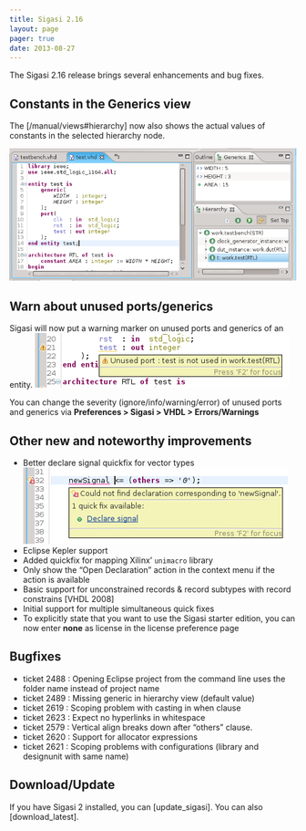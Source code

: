 ```yaml
---
title: Sigasi 2.16
layout: page
pager: true
date: 2013-08-27
---
```


The Sigasi 2.16 release brings several enhancements and bug fixes.

Constants in the Generics view
------------------------------

The [/manual/views#hierarchy] now also shows the actual values of constants in the selected hierarchy node.

![Constants in the Generics View](2.16/constantsingenericsview.png "Constants in the Generics View")

Warn about unused ports/generics
--------------------------------

Sigasi will now put a warning marker on unused ports and generics of an
entity.
![Unused port warning](2.16/unusedport.png "Unused port warning")

You can change the severity (ignore/info/warning/error) of unused ports
and generics via **Preferences &gt; Sigasi &gt; VHDL &gt;
Errors/Warnings**

Other new and noteworthy improvements
-------------------------------------

-   Better declare signal quickfix for vector types
	![declare signal quickfix](2.16/declarenewvectorsignal.png "declare signal quickfix")
-   Eclipse Kepler support
-   Added quickfix for mapping Xilinx’ `unimacro` library
-   Only show the “Open Declaration” action in the context menu if the
    action is available
-   Basic support for unconstrained records & record subtypes with
    record constrains \[VHDL 2008\]
-   Initial support for multiple simultaneous quick fixes
-   To explicitly state that you want to use the Sigasi starter edition,
    you can now enter **none** as license in the license preference page

Bugfixes
--------

-   ticket 2488 : Opening Eclipse project from the command line uses the
    folder name instead of project name
-   ticket 2489 : Missing generic in hierarchy view (default value)
-   ticket 2619 : Scoping problem with casting in when clause
-   ticket 2623 : Expect no hyperlinks in whitespace
-   ticket 2579 : Vertical align breaks down after “others” clause.
-   ticket 2620 : Support for allocator expressions
-   ticket 2621 : Scoping problems with configurations (library and
    designunit with same name)

Download/Update
---------------


If you have Sigasi 2 installed, you can [update_sigasi]. You can also [download_latest].
